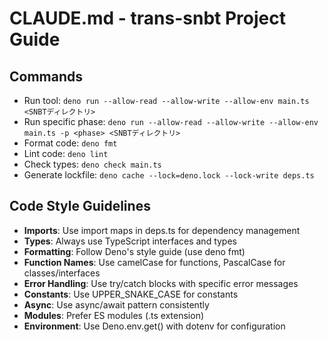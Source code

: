 # CLAUDE.md - trans-snbt Project Guide

## Commands
- Run tool: `deno run --allow-read --allow-write --allow-env main.ts <SNBTディレクトリ>`
- Run specific phase: `deno run --allow-read --allow-write --allow-env main.ts -p <phase> <SNBTディレクトリ>`
- Format code: `deno fmt`
- Lint code: `deno lint`
- Check types: `deno check main.ts`
- Generate lockfile: `deno cache --lock=deno.lock --lock-write deps.ts`

## Code Style Guidelines
- **Imports**: Use import maps in deps.ts for dependency management
- **Types**: Always use TypeScript interfaces and types
- **Formatting**: Follow Deno's style guide (use deno fmt)
- **Function Names**: Use camelCase for functions, PascalCase for classes/interfaces
- **Error Handling**: Use try/catch blocks with specific error messages
- **Constants**: Use UPPER_SNAKE_CASE for constants
- **Async**: Use async/await pattern consistently
- **Modules**: Prefer ES modules (.ts extension)
- **Environment**: Use Deno.env.get() with dotenv for configuration